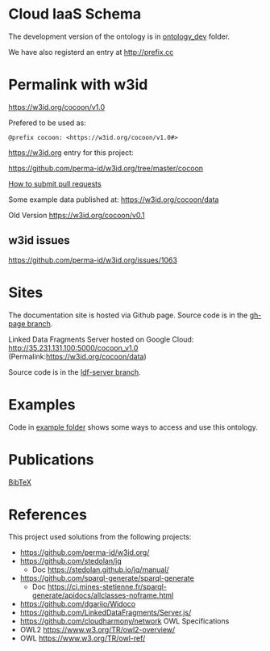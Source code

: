 # Cloud IaaS Schema
The development version of the ontology is in [ontology_dev](ontology_dev/) folder.

We have also registerd an entry at http://prefix.cc

# Permalink with w3id
https://w3id.org/cocoon/v1.0

Prefered to be used as:

    @prefix cocoon: <https://w3id.org/cocoon/v1.0#>

https://w3id.org entry for this project:

https://github.com/perma-id/w3id.org/tree/master/cocoon

[How to submit pull requests](https://gist.github.com/miranda-zhang/4fd587c2a793e85667c1938eda782217#submitting-a-pull-request)

Some example data published at: https://w3id.org/cocoon/data

Old Version https://w3id.org/cocoon/v0.1

## w3id issues
https://github.com/perma-id/w3id.org/issues/1063

# Sites
The documentation site is hosted via Github page.
Source code is in the [gh-page branch](https://github.com/miranda-zhang/cloud-computing-schema/tree/gh-pages).

Linked Data Fragments Server hosted on Google Cloud:
http://35.231.131.100:5000/cocoon_v1.0
(Permalink:https://w3id.org/cocoon/data)

Source code is in the [ldf-server branch](https://github.com/miranda-zhang/cloud-computing-schema/tree/ldf-server).

# Examples
Code in [example folder](example/) shows some ways to access and use this ontology.

# Publications
[BibTeX](BibTeX.md)

# References
This project used solutions from the following projects:
* https://github.com/perma-id/w3id.org/
* https://github.com/stedolan/jq
    * Doc https://stedolan.github.io/jq/manual/
* https://github.com/sparql-generate/sparql-generate
    * Doc https://ci.mines-stetienne.fr/sparql-generate/apidocs/allclasses-noframe.html
* https://github.com/dgarijo/Widoco
* https://github.com/LinkedDataFragments/Server.js/
* https://github.com/cloudharmony/network
OWL Specifications
* OWL2 https://www.w3.org/TR/owl2-overview/
* OWL https://www.w3.org/TR/owl-ref/
